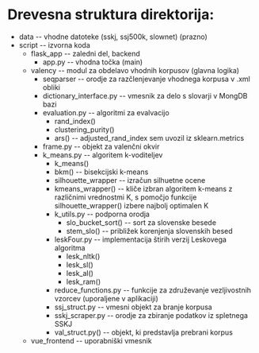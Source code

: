 # Drevesna struktura direktorija:

* data -- vhodne datoteke (sskj, ssj500k, slownet) (prazno)
* script -- izvorna koda
    * flask_app -- zaledni del, backend
        * app.py -- vhodna točka (main)
    * valency -- modul za obdelavo vhodnih korpusov (glavna logika)
        * seqparser -- orodje za razčlenjevanje vhodnega korpusa v .xml obliki
        * dictionary_interface.py -- vmesnik za delo s slovarji v MongDB bazi
        * evaluation.py -- algoritmi za evalvacijo
            * rand_index()
            * clustering_purity()
            * ars() -- adjusted_rand_index sem uvozil iz sklearn.metrics
        * frame.py -- objekt za valenčni okvir
        * k_means.py -- algoritem k-voditeljev
            * k_means()
            * bkm() -- bisekcijski k-means
            * silhouette_wrapper -- izračun silhuetne ocene
            * kmeans_wrapper() -- kliče izbran algoritem k-means z različnimi vrednostmi K,
                s pomočjo funkcije silhouette_wrapper() izbere najbolj optimalen K
            * k_utils.py -- podporna orodja
                * slo_bucket_sort() -- sort za slovenske besede
                * stem_slo() -- približek korenjenja slovenskih besed
            * leskFour.py -- implementacija štirih verzij Leskovega algoritma
                * lesk_nltk()
                * lesk_sl()
                * lesk_al()
                * lesk_ram()
            * reduce_functions.py -- funkcije za združevanje vezljivostnih vzorcev (uporaljene v aplikaciji)
            * ssj_struct.py -- vmesni objekt za branje korpusa
            * sskj_scraper.py -- orodje za zbiranje podatkov iz spletnega SSKJ
            * val_struct.py() -- objekt, ki predstavlja prebrani korpus
    * vue_frontend -- uporabniški vmesnik